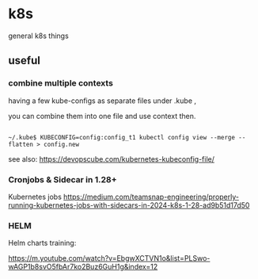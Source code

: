# k8s
general k8s things


## useful


### combine multiple contexts

having a few kube-configs as separate files under .kube ,

you can combine them into one file and use context then.


```

~/.kube$ KUBECONFIG=config:config_t1 kubectl config view --merge --flatten > config.new

```

see also: https://devopscube.com/kubernetes-kubeconfig-file/


### Cronjobs & Sidecar in 1.28+

Kubernetes jobs https://medium.com/teamsnap-engineering/properly-running-kubernetes-jobs-with-sidecars-in-2024-k8s-1-28-ad9b51d17d50



### HELM

Helm charts training:
 
https://m.youtube.com/watch?v=EbgwXCTVN1o&list=PLSwo-wAGP1b8svO5fbAr7ko2Buz6GuH1g&index=12




